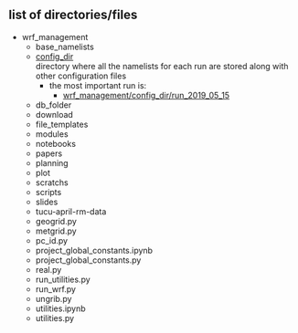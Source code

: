 ## list of directories/files 
- wrf_management
    - base_namelists
    - [config_dir](wrf_management/config_dir)    
    directory where all the namelists for each run are stored along with other configuration files
        - the most important run is: 
          - [wrf_management/config_dir/run_2019_05_15](wrf_management/config_dir/run_2019_05_15)  
    - db_folder
    - download
    - file_templates
    - modules
    - notebooks
    - papers
    - planning
    - plot
    - scratchs
    - scripts
    - slides
    - tucu-april-rm-data
    - geogrid.py
    - metgrid.py
    - pc_id.py
    - project_global_constants.ipynb
    - project_global_constants.py
    - real.py
    - run_utilities.py
    - run_wrf.py
    - ungrib.py
    - utilities.ipynb
    - utilities.py

